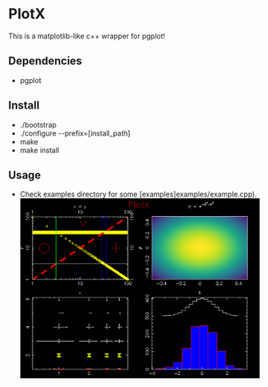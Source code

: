 # PlotX
This is a matplotlib-like c++ wrapper for pgplot!

## Dependencies
- pgplot

## Install
- ./bootstrap
- ./configure --prefix=[install_path]
- make
- make install

## Usage
- Check examples directory for some [examples]examples/example.cpp).
![](examples/example.png)
